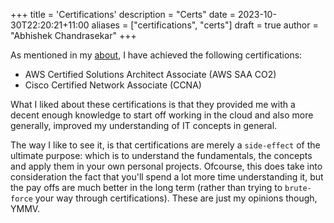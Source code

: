 +++
title = 'Certifications'
description = "Certs"
date = 2023-10-30T22:20:21+11:00
aliases = ["certifications", "certs"] 
draft = true
author = "Abhishek Chandrasekar"
+++

As mentioned in my [about](https://{base_url}/certifications), I have achieved the following certifications:
- AWS Certified Solutions Architect Associate (AWS SAA CO2)
- Cisco Certified Network Associate (CCNA)

What I liked about these certifications is that they provided me with a decent enough knowledge to start
off working in the cloud and also more generally, improved my understanding of IT concepts in general.

The way I like to see it, is that certifications are merely a `side-effect` of the ultimate purpose: which
is to understand the fundamentals, the concepts and apply them in your own personal projects. 
Ofcourse, this does take into consideration the fact that you'll spend a lot more time understanding it, but the pay offs are
much better in the long term (rather than trying to `brute-force` your way through certifications). 
These are just my opinions though, YMMV.
